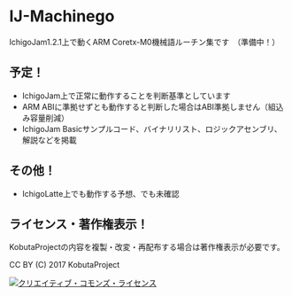 # IJ-Machinego
IchigoJam1.2.1上で動くARM Coretx-M0機械語ルーチン集です　（準備中！）

## 予定！
* IchigoJam上で正常に動作することを判断基準としています
* ARM ABIに準拠せずとも動作すると判断した場合はABI準拠しません（組込み容量削減）
* IchigoJam Basicサンプルコード、バイナリリスト、ロジックアセンブリ、解説などを掲載

## その他！
* IchigoLatte上でも動作する予想、でも未確認

## ライセンス・著作権表示！
KobutaProjectの内容を複製・改変・再配布する場合は著作権表示が必要です。　

CC BY (C) 2017 KobutaProject

<a rel="license" href="http://creativecommons.org/licenses/by/4.0/"><img alt="クリエイティブ・コモンズ・ライセンス" style="border-width:0" src="https://licensebuttons.net/l/by/4.0/88x31.png" /></a>

